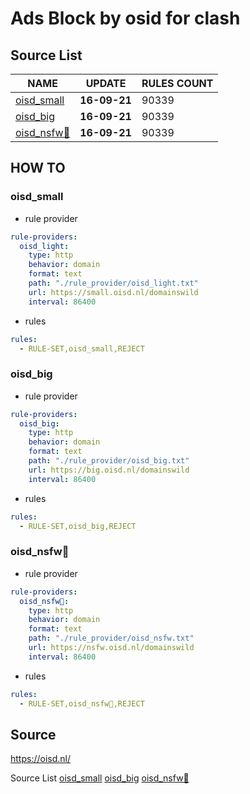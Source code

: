 # Ads Block by osid for clash

## Source List

NAME | UPDATE | RULES COUNT
------------ | ------------- | -------------
[oisd_small](https://small.oisd.nl/domainswild) | **16-09-21** | 90339
[oisd_big](https://big.oisd.nl/domainswild) | **16-09-21** | 90339
[oisd_nsfw🔞](https://nsfw.oisd.nl/domainswild) | **16-09-21** | 90339

## HOW TO

### oisd_small

* rule provider
```yaml
rule-providers:
  oisd_light:
    type: http
    behavior: domain
    format: text
    path: "./rule_provider/oisd_light.txt"
    url: https://small.oisd.nl/domainswild
    interval: 86400
```

* rules
```yaml
rules:
  - RULE-SET,oisd_small,REJECT
```

### oisd_big

* rule provider
```yaml
rule-providers:
  oisd_big:
    type: http
    behavior: domain
    format: text
    path: "./rule_provider/oisd_big.txt"
    url: https://big.oisd.nl/domainswild
    interval: 86400
```

* rules
```yaml
rules:
  - RULE-SET,oisd_big,REJECT
```

### oisd_nsfw🔞

* rule provider
```yaml
rule-providers:
  oisd_nsfw🔞:
    type: http
    behavior: domain
    format: text
    path: "./rule_provider/oisd_nsfw.txt"
    url: https://nsfw.oisd.nl/domainswild
    interval: 86400
```

* rules
```yaml
rules:
  - RULE-SET,oisd_nsfw🔞,REJECT
```

## Source

https://oisd.nl/

Source List
[oisd_small](https://small.oisd.nl/domainswild) 
[oisd_big](https://big.oisd.nl/domainswild)
[oisd_nsfw🔞](https://nsfw.oisd.nl/domainswild) 


